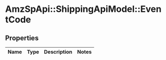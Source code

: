 # AmzSpApi::ShippingApiModel::EventCode

## Properties
Name | Type | Description | Notes
------------ | ------------- | ------------- | -------------

